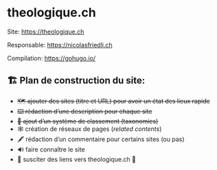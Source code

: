 # theologique.ch

Site: https://theologique.ch

Responsable: https://nicolasfriedli.ch

Compilation: https://gohugo.io/

## 🏗️ **Plan de construction du site:**

- ~~🗺️ ajouter des sites (titre et URL) pour avoir un état des lieux rapide~~
- ~~⌨️ rédaction d’une description pour chaque site~~
- ~~📇 ajout d’un système de classement (taxonomies)~~
- 🕸️ création de réseaux de pages (*related contents*)
- 🖋️ rédaction d’un commentaire pour certains sites (ou pas)
- 🔊 faire connaître le site  
- 🔗 susciter des liens vers theologique.ch 🙏

